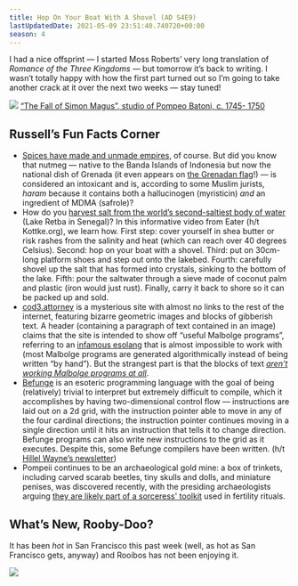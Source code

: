 ```yaml
---
title: Hop On Your Boat With A Shovel (AD S4E9)
lastUpdatedDate: 2021-05-09 23:51:40.740720+00:00
season: 4
---
```


I had a nice offsprint — I started Moss Roberts’ very long translation of *Romance of the Three Kingdoms* — but tomorrow it’s back to writing. I wasn’t totally happy with how the first part turned out so I’m going to take another crack at it over the next two weeks — stay tuned!

 ![](https://buttondown-attachments.s3.amazonaws.com/images/a7ed5871-3ed9-4859-b9d5-7c89f2165799.jpg)
[“The Fall of Simon Magus”, studio of Pompeo Batoni, c. 1745- 1750](https://www.clevelandart.org/art/1983.217)

## Russell’s Fun Facts Corner

* [Spices have made and unmade empires](https://www.nytimes.com/2019/11/27/t-magazine/spices.html), of course. But did you know that nutmeg — native to the Banda Islands of Indonesia but now the national dish of Grenada (it even appears on [the Grenadan flag](https://en.wikipedia.org/wiki/Grenada#/media/File:Flag_of_Grenada.svg)!) — is considered an intoxicant and is, according to some Muslim jurists, *haram* because it contains both a hallucinogen (myristicin) *and* an ingredient of MDMA (safrole)?
* How do you [harvest salt from the world’s second-saltiest body of water](https://kottke.org/21/02/harvesting-salt-from-a-very-salty-lake) (Lake Retba in Senegal)? In this informative video from Eater (h/t Kottke.org), we learn how. First step: cover yourself in shea butter or risk rashes from the salinity and heat (which can reach over 40 degrees Celsius). Second: hop on your boat with a shovel. Third: put on 30cm-long platform shoes and step out onto the lakebed. Fourth: carefully shovel up the salt that has formed into crystals, sinking to the bottom of the lake. Fifth: pour the saltwater through a sieve made of coconut palm and plastic (iron would just rust). Finally, carry it back to shore so it can be packed up and sold.
* [cod3.attorney](http://c0d3.attorney) is a mysterious site with almost no links to the rest of the internet, featuring bizarre geometric images and blocks of gibberish text. A header (containing a paragraph of text contained in an image) claims that the site is intended to show off “useful Malbolge programs”, referring to an [infamous esolang](https://en.wikipedia.org/wiki/Malbolge) that is almost impossible to work with (most Malbolge programs are generated algorithmically instead of being written “by hand”). But the strangest part is that the blocks of text [*aren’t working Malbolge programs at all*](https://esoteric.codes/blog/a-malbolge-mystery-c0d3-attorney).
* [Befunge](https://esolangs.org/wiki/Befunge) is an esoteric programming language with the goal of being (relatively) trivial to interpret but extremely difficult to compile, which it accomplishes by having two-dimensional control flow — instructions are laid out on a 2d grid, with the instruction pointer able to move in any of the four cardinal directions; the instruction pointer continues moving in a single direction until it hits an instruction that tells it to change direction. Befunge programs can also write new instructions to the grid as it executes. Despite this, some Befunge compilers have been written. (h/t [Hillel Wayne’s newsletter](https://buttondown.email/hillelwayne/archive/esolangs))
* Pompeii continues to be an archaeological gold mine: a box of trinkets, including carved scarab beetles, tiny skulls and dolls, and miniature penises, was discovered recently, with the presiding archaeologists arguing [they are likely part of a sorceress' toolkit](https://www.smithsonianmag.com/smart-news/sorceresss-kit-was-discovered-ashes-pompeii-180972907/) used in fertility rituals.

## What’s New, Rooby-Doo?

It has been *hot* in San Francisco this past week (well, as hot as San Francisco gets, anyway) and Rooibos has not been enjoying it.

 ![](https://buttondown-attachments.s3.amazonaws.com/images/a5edf246-e66b-406b-899f-322d2be2d55b.jpg)